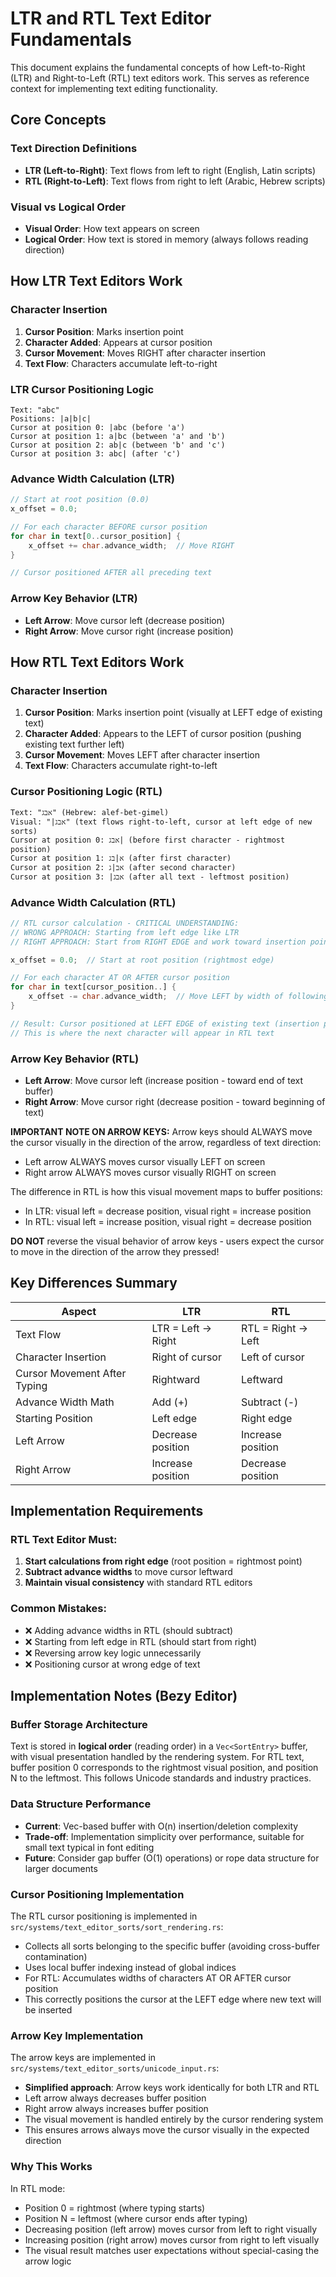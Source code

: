 # LTR and RTL Text Editor Fundamentals

This document explains the fundamental concepts of how Left-to-Right (LTR) and Right-to-Left (RTL) text editors work. This serves as reference context for implementing text editing functionality.

## Core Concepts

### Text Direction Definitions
- **LTR (Left-to-Right)**: Text flows from left to right (English, Latin scripts)
- **RTL (Right-to-Left)**: Text flows from right to left (Arabic, Hebrew scripts)

### Visual vs Logical Order
- **Visual Order**: How text appears on screen
- **Logical Order**: How text is stored in memory (always follows reading direction)

## How LTR Text Editors Work

### Character Insertion
1. **Cursor Position**: Marks insertion point
2. **Character Added**: Appears at cursor position
3. **Cursor Movement**: Moves RIGHT after character insertion
4. **Text Flow**: Characters accumulate left-to-right

### LTR Cursor Positioning Logic
```
Text: "abc"
Positions: |a|b|c|
Cursor at position 0: |abc (before 'a')
Cursor at position 1: a|bc (between 'a' and 'b') 
Cursor at position 2: ab|c (between 'b' and 'c')
Cursor at position 3: abc| (after 'c')
```

### Advance Width Calculation (LTR)
```rust
// Start at root position (0.0)
x_offset = 0.0;

// For each character BEFORE cursor position
for char in text[0..cursor_position] {
    x_offset += char.advance_width;  // Move RIGHT
}

// Cursor positioned AFTER all preceding text
```

### Arrow Key Behavior (LTR)
- **Left Arrow**: Move cursor left (decrease position)
- **Right Arrow**: Move cursor right (increase position)

## How RTL Text Editors Work

### Character Insertion
1. **Cursor Position**: Marks insertion point (visually at LEFT edge of existing text)
2. **Character Added**: Appears to the LEFT of cursor position (pushing existing text further left)
3. **Cursor Movement**: Moves LEFT after character insertion
4. **Text Flow**: Characters accumulate right-to-left

### Cursor Positioning Logic (RTL)
```
Text: "אבג" (Hebrew: alef-bet-gimel)
Visual: "|אבג" (text flows right-to-left, cursor at left edge of new sorts)
Cursor at position 0: אבג| (before first character - rightmost position)
Cursor at position 1: א|בג (after first character)
Cursor at position 2: אב|ג (after second character) 
Cursor at position 3: |אבג (after all text - leftmost position)
```

### Advance Width Calculation (RTL)
```rust
// RTL cursor calculation - CRITICAL UNDERSTANDING:
// WRONG APPROACH: Starting from left edge like LTR
// RIGHT APPROACH: Start from RIGHT EDGE and work toward insertion point

x_offset = 0.0;  // Start at root position (rightmost edge)

// For each character AT OR AFTER cursor position
for char in text[cursor_position..] {
    x_offset -= char.advance_width;  // Move LEFT by width of following text
}

// Result: Cursor positioned at LEFT EDGE of existing text (insertion point)
// This is where the next character will appear in RTL text
```

### Arrow Key Behavior (RTL)
- **Left Arrow**: Move cursor left (increase position - toward end of text buffer)
- **Right Arrow**: Move cursor right (decrease position - toward beginning of text)

**IMPORTANT NOTE ON ARROW KEYS:**
Arrow keys should ALWAYS move the cursor visually in the direction of the arrow, regardless of text direction:
- Left arrow ALWAYS moves cursor visually LEFT on screen
- Right arrow ALWAYS moves cursor visually RIGHT on screen

The difference in RTL is how this visual movement maps to buffer positions:
- In LTR: visual left = decrease position, visual right = increase position  
- In RTL: visual left = increase position, visual right = decrease position

**DO NOT** reverse the visual behavior of arrow keys - users expect the cursor to move in the direction of the arrow they pressed!

## Key Differences Summary

| Aspect | LTR | RTL |
|--------|-----|-----|
| Text Flow |LTR = Left → Right | RTL = Right → Left |
| Character Insertion | Right of cursor | Left of cursor |
| Cursor Movement After Typing | Rightward | Leftward |
| Advance Width Math | Add (+) | Subtract (-) |
| Starting Position | Left edge | Right edge |
| Left Arrow | Decrease position | Increase position |
| Right Arrow | Increase position | Decrease position |

## Implementation Requirements

### RTL Text Editor Must:
1. **Start calculations from right edge** (root position = rightmost point)
2. **Subtract advance widths** to move cursor leftward
5. **Maintain visual consistency** with standard RTL editors

### Common Mistakes:
- ❌ Adding advance widths in RTL (should subtract)
- ❌ Starting from left edge in RTL (should start from right) 
- ❌ Reversing arrow key logic unnecessarily
- ❌ Positioning cursor at wrong edge of text

## Implementation Notes (Bezy Editor)

### Buffer Storage Architecture
Text is stored in **logical order** (reading order) in a `Vec<SortEntry>` buffer, with visual presentation handled by the rendering system. For RTL text, buffer position 0 corresponds to the rightmost visual position, and position N to the leftmost. This follows Unicode standards and industry practices.

### Data Structure Performance
- **Current**: Vec-based buffer with O(n) insertion/deletion complexity
- **Trade-off**: Implementation simplicity over performance, suitable for small text typical in font editing
- **Future**: Consider gap buffer (O(1) operations) or rope data structure for larger documents

### Cursor Positioning Implementation
The RTL cursor positioning is implemented in `src/systems/text_editor_sorts/sort_rendering.rs`:
- Collects all sorts belonging to the specific buffer (avoiding cross-buffer contamination)
- Uses local buffer indexing instead of global indices
- For RTL: Accumulates widths of characters AT OR AFTER cursor position
- This correctly positions the cursor at the LEFT edge where new text will be inserted

### Arrow Key Implementation  
The arrow keys are implemented in `src/systems/text_editor_sorts/unicode_input.rs`:
- **Simplified approach**: Arrow keys work identically for both LTR and RTL
- Left arrow always decreases buffer position
- Right arrow always increases buffer position
- The visual movement is handled entirely by the cursor rendering system
- This ensures arrows always move the cursor visually in the expected direction

### Why This Works
In RTL mode:
- Position 0 = rightmost (where typing starts)
- Position N = leftmost (where cursor ends after typing)
- Decreasing position (left arrow) moves cursor from left to right visually
- Increasing position (right arrow) moves cursor from right to left visually
- The visual result matches user expectations without special-casing the arrow logic
